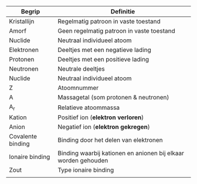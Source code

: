 
| Begrip            | Definitie                                                      |
| ----------------- | -------------------------------------------------------------- |
| Kristallijn       | Regelmatig patroon in vaste toestand                           |
| Amorf             | Geen regelmatig patroon in vaste toestand                      |
| Nuclide           | Neutraal individueel atoom                                     |
| Elektronen        | Deeltjes met een negatieve lading                              |
| Protonen          | Deeltjes met een positieve lading                              |
| Neutronen         | Neutrale deeltjes                                              |
| Nuclide           | Neutraal individueel atoom                                     |
| Z                 | Atoomnummer                                                    |
| A                 | Massagetal (som protonen & neutronen)                          |
| A<sub>r</sub>     | Relatieve atoommassa                                           |
| Kation            | Positief ion (**elektron verloren**)                           |
| Anion             | Negatief ion (**elektron gekregen**)                           |
| Covalente binding | Binding door het delen van elektronen                          |
| Ionaire binding   | Binding waarbij kationen en anionen bij elkaar worden gehouden |
| Zout              | Type ionaire binding                                           |
|                   |                                                                |
